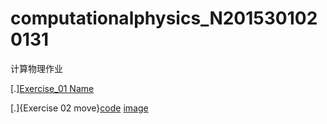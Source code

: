 # computationalphysics_N2015301020131
计算物理作业




[.][Exercise_01 Name](./temp.py)

[.]{Exercise 02 move}[code](./untitled5.py)  [image](./IMG_0818(20170924-143540).jpg)
